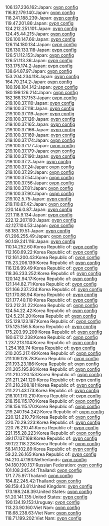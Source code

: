 106.137.236.162:Japan: [ovpn config](vpn/106_137_236_162.ovpn)  
116.82.179.140:Japan: [ovpn config](vpn/116_82_179_140.ovpn)  
118.241.188.239:Japan: [ovpn config](vpn/118_241_188_239.ovpn)  
119.47.201.86:Japan: [ovpn config](vpn/119_47_201_86.ovpn)  
124.212.251.101:Japan: [ovpn config](vpn/124_212_251_101.ovpn)  
124.45.44.215:Japan: [ovpn config](vpn/124_45_44_215.ovpn)  
126.100.147.66:Japan: [ovpn config](vpn/126_100_147_66.ovpn)  
126.114.180.134:Japan: [ovpn config](vpn/126_114_180_134.ovpn)  
126.130.133.118:Japan: [ovpn config](vpn/126_130_133_118.ovpn)  
126.51.112.153:Japan: [ovpn config](vpn/126_51_112_153.ovpn)  
126.51.113.36:Japan: [ovpn config](vpn/126_51_113_36.ovpn)  
133.175.174.2:Japan: [ovpn config](vpn/133_175_174_2.ovpn)  
138.64.87.97:Japan: [ovpn config](vpn/138_64_87_97.ovpn)  
153.204.234.118:Japan: [ovpn config](vpn/153_204_234_118.ovpn)  
164.70.214.2:Japan: [ovpn config](vpn/164_70_214_2.ovpn)  
180.198.184.142:Japan: [ovpn config](vpn/180_198_184_142.ovpn)  
180.199.126.214:Japan: [ovpn config](vpn/180_199_126_214.ovpn)  
182.168.137.153:Japan: [ovpn config](vpn/182_168_137_153.ovpn)  
219.100.37.110:Japan: [ovpn config](vpn/219_100_37_110.ovpn)  
219.100.37.118:Japan: [ovpn config](vpn/219_100_37_118.ovpn)  
219.100.37.119:Japan: [ovpn config](vpn/219_100_37_119.ovpn)  
219.100.37.126:Japan: [ovpn config](vpn/219_100_37_126.ovpn)  
219.100.37.165:Japan: [ovpn config](vpn/219_100_37_165.ovpn)  
219.100.37.166:Japan: [ovpn config](vpn/219_100_37_166.ovpn)  
219.100.37.169:Japan: [ovpn config](vpn/219_100_37_169.ovpn)  
219.100.37.174:Japan: [ovpn config](vpn/219_100_37_174.ovpn)  
219.100.37.177:Japan: [ovpn config](vpn/219_100_37_177.ovpn)  
219.100.37.179:Japan: [ovpn config](vpn/219_100_37_179.ovpn)  
219.100.37.190:Japan: [ovpn config](vpn/219_100_37_190.ovpn)  
219.100.37.2:Japan: [ovpn config](vpn/219_100_37_2.ovpn)  
219.100.37.24:Japan: [ovpn config](vpn/219_100_37_24.ovpn)  
219.100.37.29:Japan: [ovpn config](vpn/219_100_37_29.ovpn)  
219.100.37.54:Japan: [ovpn config](vpn/219_100_37_54.ovpn)  
219.100.37.56:Japan: [ovpn config](vpn/219_100_37_56.ovpn)  
219.100.37.81:Japan: [ovpn config](vpn/219_100_37_81.ovpn)  
219.100.37.90:Japan: [ovpn config](vpn/219_100_37_90.ovpn)  
219.102.5.75:Japan: [ovpn config](vpn/219_102_5_75.ovpn)  
219.110.67.42:Japan: [ovpn config](vpn/219_110_67_42.ovpn)  
220.146.0.87:Japan: [ovpn config](vpn/220_146_0_87.ovpn)  
221.118.9.134:Japan: [ovpn config](vpn/221_118_9_134.ovpn)  
222.12.207.193:Japan: [ovpn config](vpn/222_12_207_193.ovpn)  
42.127.104.53:Japan: [ovpn config](vpn/42_127_104_53.ovpn)  
58.183.19.51:Japan: [ovpn config](vpn/58_183_19_51.ovpn)  
61.206.255.49:Japan: [ovpn config](vpn/61_206_255_49.ovpn)  
90.149.241.116:Japan: [ovpn config](vpn/90_149_241_116.ovpn)  
110.14.252.60:Korea Republic of: [ovpn config](vpn/110_14_252_60.ovpn)  
112.160.69.22:Korea Republic of: [ovpn config](vpn/112_160_69_22.ovpn)  
112.161.200.43:Korea Republic of: [ovpn config](vpn/112_161_200_43.ovpn)  
115.23.206.139:Korea Republic of: [ovpn config](vpn/115_23_206_139.ovpn)  
116.126.99.49:Korea Republic of: [ovpn config](vpn/116_126_99_49.ovpn)  
118.36.233.252:Korea Republic of: [ovpn config](vpn/118_36_233_252.ovpn)  
120.142.94.17:Korea Republic of: [ovpn config](vpn/120_142_94_17.ovpn)  
121.144.82.71:Korea Republic of: [ovpn config](vpn/121_144_82_71.ovpn)  
121.166.237.234:Korea Republic of: [ovpn config](vpn/121_166_237_234.ovpn)  
121.170.88.94:Korea Republic of: [ovpn config](vpn/121_170_88_94.ovpn)  
121.177.40.110:Korea Republic of: [ovpn config](vpn/121_177_40_110.ovpn)  
123.212.31.22:Korea Republic of: [ovpn config](vpn/123_212_31_22.ovpn)  
124.54.22.42:Korea Republic of: [ovpn config](vpn/124_54_22_42.ovpn)  
124.5.231.20:Korea Republic of: [ovpn config](vpn/124_5_231_20.ovpn)  
125.129.123.187:Korea Republic of: [ovpn config](vpn/125_129_123_187.ovpn)  
175.125.156.5:Korea Republic of: [ovpn config](vpn/175_125_156_5.ovpn)  
175.203.99.209:Korea Republic of: [ovpn config](vpn/175_203_99_209.ovpn)  
180.67.12.238:Korea Republic of: [ovpn config](vpn/180_67_12_238.ovpn)  
1.237.213.104:Korea Republic of: [ovpn config](vpn/1_237_213_104.ovpn)  
1.254.169.74:Korea Republic of: [ovpn config](vpn/1_254_169_74.ovpn)  
210.205.217.49:Korea Republic of: [ovpn config](vpn/210_205_217_49.ovpn)  
211.109.128.78:Korea Republic of: [ovpn config](vpn/211_109_128_78.ovpn)  
211.193.23.186:Korea Republic of: [ovpn config](vpn/211_193_23_186.ovpn)  
211.205.195.86:Korea Republic of: [ovpn config](vpn/211_205_195_86.ovpn)  
211.210.220.153:Korea Republic of: [ovpn config](vpn/211_210_220_153.ovpn)  
211.211.241.120:Korea Republic of: [ovpn config](vpn/211_211_241_120.ovpn)  
211.218.208.181:Korea Republic of: [ovpn config](vpn/211_218_208_181.ovpn)  
211.221.43.173:Korea Republic of: [ovpn config](vpn/211_221_43_173.ovpn)  
218.101.170.210:Korea Republic of: [ovpn config](vpn/218_101_170_210.ovpn)  
218.156.115.170:Korea Republic of: [ovpn config](vpn/218_156_115_170.ovpn)  
218.156.115.170:Korea Republic of: [ovpn config](vpn/218_156_115_170.ovpn)  
219.240.154.242:Korea Republic of: [ovpn config](vpn/219_240_154_242.ovpn)  
220.121.210.79:Korea Republic of: [ovpn config](vpn/220_121_210_79.ovpn)  
220.70.29.223:Korea Republic of: [ovpn config](vpn/220_70_29_223.ovpn)  
220.76.210.41:Korea Republic of: [ovpn config](vpn/220_76_210_41.ovpn)  
221.155.28.223:Korea Republic of: [ovpn config](vpn/221_155_28_223.ovpn)  
39.117.137.169:Korea Republic of: [ovpn config](vpn/39_117_137_169.ovpn)  
39.122.118.228:Korea Republic of: [ovpn config](vpn/39_122_118_228.ovpn)  
58.141.102.89:Korea Republic of: [ovpn config](vpn/58_141_102_89.ovpn)  
59.22.26.165:Korea Republic of: [ovpn config](vpn/59_22_26_165.ovpn)  
94.210.47.193:Netherlands: [ovpn config](vpn/94_210_47_193.ovpn)  
94.180.190.137:Russian Federation: [ovpn config](vpn/94_180_190_137.ovpn)  
101.108.245.44:Thailand: [ovpn config](vpn/101_108_245_44.ovpn)  
171.7.75.97:Thailand: [ovpn config](vpn/171_7_75_97.ovpn)  
184.82.245.42:Thailand: [ovpn config](vpn/184_82_245_42.ovpn)  
98.159.43.81:United Kingdom: [ovpn config](vpn/98_159_43_81.ovpn)  
173.198.248.39:United States: [ovpn config](vpn/173_198_248_39.ovpn)  
51.20.141.135:United States: [ovpn config](vpn/51_20_141_135.ovpn)  
190.134.19.153:Uruguay: [ovpn config](vpn/190_134_19_153.ovpn)  
113.23.90.160:Viet Nam: [ovpn config](vpn/113_23_90_160.ovpn)  
118.68.238.63:Viet Nam: [ovpn config](vpn/118_68_238_63.ovpn)  
118.71.199.202:Viet Nam: [ovpn config](vpn/118_71_199_202.ovpn)  
